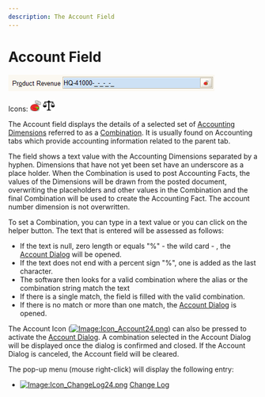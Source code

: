 ```yaml
---
description: The Account Field
---
```


# Account Field

![An Account field in the Accounting tab of the Product window.](../../../.gitbook/assets/swing_field_account_example.PNG)

Icons: ![](../../../.gitbook/assets/account24.gif) ![](../../../.gitbook/assets/infoaccount24.webicon.png) 

The Account field displays the details of a selected set of [Accounting Dimensions](../../../glossary.md#accounting-dimension) referred to as a [Combination](../../../glossary.md#combination).  It is usually found on Accounting tabs which provide accounting information related to the parent tab.

The field shows a text value with the Accounting Dimensions separated by a hyphen.  Dimensions that have not yet been set have an underscore as a place holder.  When the Combination is used to post Accounting Facts, the values of the Dimensions will be drawn from the posted document, overwriting the placeholders and other values in the Combination and the final Combination will be used to create the Accounting Fact.  The account number dimension is not overwritten. 

To set a Combination, you can type in a text value or you can click on the helper button.  The text that is entered will be assessed as follows:

* If the text is null, zero length or equals "%" - the wild card - , the [Account Dialog](../dialogs-and-forms/account-dialog.md) will be opened.
* If the text does not end with a percent sign "%", one is added as the last character.
* The software then looks for a valid combination where the alias or the combination string match the text
* If there is a single match, the field is filled with the valid combination.
* If there is no match or more than one match, the [Account Dialog](../dialogs-and-forms/account-dialog.md) is opened.

The Account Icon \([![Image:Icon\_Account24.png](http://wiki.adempiere.net/images/3/31/Icon_Account24.png)](http://wiki.adempiere.net/File:Icon_Account24.png)\) can also be pressed to activate the [Account Dialog](../dialogs-and-forms/account-dialog.md). A combination selected in the Account Dialog will be displayed once the dialog is confirmed and closed. If the Account Dialog is canceled, the Account field will be cleared.

The pop-up menu \(mouse right-click\) will display the following entry:

* [![Image:Icon\_ChangeLog24.png](http://wiki.adempiere.net/images/e/e1/Icon_ChangeLog24.png)](http://wiki.adempiere.net/File:Icon_ChangeLog24.png) [Change Log](http://wiki.adempiere.net/Change_Log)

